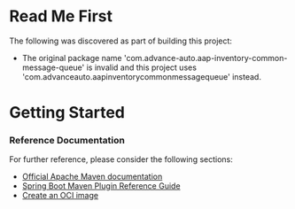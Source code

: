 # Read Me First
The following was discovered as part of building this project:

* The original package name 'com.advance-auto.aap-inventory-common-message-queue' is invalid and this project uses 'com.advanceauto.aapinventorycommonmessagequeue' instead.

# Getting Started

### Reference Documentation
For further reference, please consider the following sections:

* [Official Apache Maven documentation](https://maven.apache.org/guides/index.html)
* [Spring Boot Maven Plugin Reference Guide](https://docs.spring.io/spring-boot/docs/2.6.2/maven-plugin/reference/html/)
* [Create an OCI image](https://docs.spring.io/spring-boot/docs/2.6.2/maven-plugin/reference/html/#build-image)

